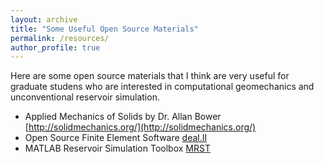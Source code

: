 ```yaml
---
layout: archive
title: "Some Useful Open Source Materials"
permalink: /resources/
author_profile: true
---
```


Here are some open source materials that I think are very useful for graduate studens who are interested in computational geomechanics and unconventional reservoir simulation.
 
- Applied Mechanics of Solids by Dr. Allan Bower [http://solidmechanics.org/](http://solidmechanics.org/)
- Open Source Finite Element Software [deal.II](https://www.dealii.org/developer/doxygen/deal.II/index.html)
- MATLAB Reservoir Simulation Toolbox [MRST](https://www.sintef.no/projectweb/mrst/)